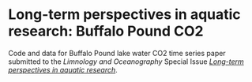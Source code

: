 # Long-term perspectives in aquatic research: Buffalo Pound CO2

Code and data for Buffalo Pound lake water CO2 time series paper submitted to the *Limnology and Oceanography* Special Issue [*Long-term perspectives in aquatic research*](https://aslo.org/blog/announcing-the-2019-l&o-special-issue-long-term-perspectives-in-aquatic-research).
